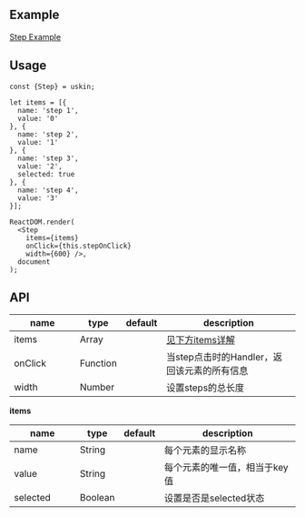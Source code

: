 ## Example
<a href="./step.html" target="_blank">Step Example</a>

## Usage
```
const {Step} = uskin;

let items = [{
  name: 'step 1',
  value: '0'
}, {
  name: 'step 2',
  value: '1'
}, {
  name: 'step 3',
  value: '2',
  selected: true
}, {
  name: 'step 4',
  value: '3'
}];

ReactDOM.render(
  <Step
    items={items}
    onClick={this.stepOnClick}
    width={600} />,
  document
);
```

## API
<table>
  <thead>
    <tr>
      <th style="width: 100px;">name</th>
      <th style="width: 50px;">type</th>
      <th style="width: 50px;">default</th>
      <th>description</th>
    </tr>
  </thead>
  <tbody>
    <tr>
      <td>items</td>
      <td>Array</td>
      <td></td>
      <td><a href="#items">见下方items详解</a></td>
    </tr>
    <tr>
      <td>onClick</td>
      <td>Function</td>
      <td></td>
      <td>当step点击时的Handler，返回该元素的所有信息</td>
    </tr>
    <tr>
      <td>width</td>
      <td>Number</td>
      <td></td>
      <td>设置steps的总长度</td>
    </tr>
  </tbody>
</table>

**items**
<table id="items">
  <thead>
    <tr>
      <th style="width: 100px;">name</th>
      <th style="width: 50px;">type</th>
      <th style="width: 50px;">default</th>
      <th>description</th>
    </tr>
  </thead>
  <tbody>
    <tr>
      <td>name</td>
      <td>String</td>
      <td></td>
      <td>每个元素的显示名称</td>
    </tr>
    <tr>
      <td>value</td>
      <td>String</td>
      <td></td>
      <td>每个元素的唯一值，相当于key值</td>
    </tr>
    <tr>
      <td>selected</td>
      <td>Boolean</td>
      <td></td>
      <td>设置是否是selected状态</td>
    </tr>
  </tbody>
</table>
